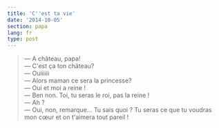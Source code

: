 ```yaml
---
title: 'C''est ta vie'
date: '2014-10-05'
section: papa
lang: fr
type: post
---
```


> — A château, papa!  
> — C'est ça ton château?  
> — Ouiiiiii  
> — Alors maman ce sera la princesse?  
> — Oui et moi a reine !  
> — Ben non. Toi, tu seras le roi, pas la reine !  
> — Ah ?  
> — Oui, non, remarque... Tu sais quoi ? Tu seras ce que tu voudras mon cœur et on t'aimera tout pareil !

